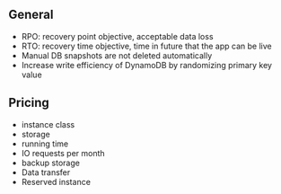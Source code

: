 ## General
* RPO: recovery point objective, acceptable data loss
* RTO: recovery time objective, time in future that the app can be live
* Manual DB snapshots are not deleted automatically
* Increase write efficiency of DynamoDB by randomizing primary key value

## Pricing
* instance class
* storage
* running time
* IO requests per month
* backup storage
* Data transfer
* Reserved instance


